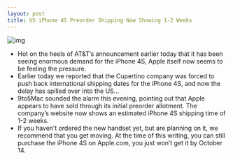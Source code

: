 ```yaml
---
layout: post
title: US iPhone 4S Preorder Shipping Now Showing 1-2 Weeks
---
```

![img](http://media.idownloadblog.com/wp-content/uploads/2011/10/Screen-Shot-2011-10-07-at-10.35.44-PM-e1318052201307.png)
* Hot on the heels of AT&T’s announcement earlier today that it has been seeing enormous demand for the iPhone 4S, Apple itself now seems to be feeling the pressure.
* Earlier today we reported that the Cupertino company was forced to push back international shipping dates for the iPhone 4S, and now the delay has spilled over into the US…
* 9to5Mac sounded the alarm this evening, pointing out that Apple appears to have sold through its initial preorder allotment. The company’s website now shows an estimated iPhone 4S shipping time of 1-2 weeks.
* If you haven’t ordered the new handset yet, but are planning on it, we recommend that you get moving. At the time of this writing, you can still purchase the iPhone 4S on Apple.com, you just won’t get it by October 14.

